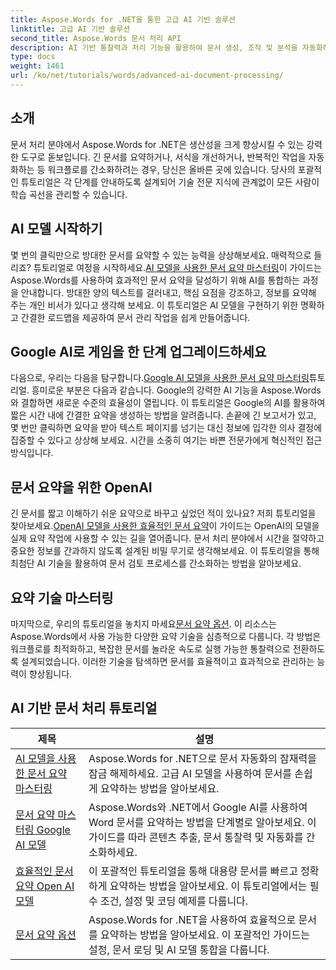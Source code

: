 ```yaml
---
title: Aspose.Words for .NET을 통한 고급 AI 기반 솔루션
linktitle: 고급 AI 기반 솔루션
second_title: Aspose.Words 문서 처리 API
description: AI 기반 통찰력과 처리 기능을 활용하여 문서 생성, 조작 및 분석을 자동화하는 단계별 방법을 알아보세요.
type: docs
weight: 1461
url: /ko/net/tutorials/words/advanced-ai-document-processing/
---
```

## 소개

문서 처리 분야에서 Aspose.Words for .NET은 생산성을 크게 향상시킬 수 있는 강력한 도구로 돋보입니다. 긴 문서를 요약하거나, 서식을 개선하거나, 반복적인 작업을 자동화하는 등 워크플로를 간소화하려는 경우, 당신은 올바른 곳에 있습니다. 당사의 포괄적인 튜토리얼은 각 단계를 안내하도록 설계되어 기술 전문 지식에 관계없이 모든 사람이 학습 곡선을 관리할 수 있습니다.

## AI 모델 시작하기

 몇 번의 클릭만으로 방대한 문서를 요약할 수 있는 능력을 상상해보세요. 매력적으로 들리죠? 튜토리얼로 여정을 시작하세요.[AI 모델을 사용한 문서 요약 마스터링](./mastering-document-summarization-ai-model/)이 가이드는 Aspose.Words를 사용하여 효과적인 문서 요약을 달성하기 위해 AI를 통합하는 과정을 안내합니다. 방대한 양의 텍스트를 걸러내고, 핵심 요점을 강조하고, 정보를 요약해 주는 개인 비서가 있다고 생각해 보세요. 이 튜토리얼은 AI 모델을 구현하기 위한 명확하고 간결한 로드맵을 제공하여 문서 관리 작업을 쉽게 만들어줍니다.

## Google AI로 게임을 한 단계 업그레이드하세요

 다음으로, 우리는 다음을 탐구합니다.[Google AI 모델을 사용한 문서 요약 마스터링](./mastering-document-summarization-google-ai-model/)튜토리얼. 흥미로운 부분은 다음과 같습니다. Google의 강력한 AI 기능을 Aspose.Words와 결합하면 새로운 수준의 효율성이 열립니다. 이 튜토리얼은 Google의 AI를 활용하여 짧은 시간 내에 간결한 요약을 생성하는 방법을 알려줍니다. 손끝에 긴 보고서가 있고, 몇 번만 클릭하면 요약을 받아 텍스트 페이지를 넘기는 대신 정보에 입각한 의사 결정에 집중할 수 있다고 상상해 보세요. 시간을 소중히 여기는 바쁜 전문가에게 혁신적인 접근 방식입니다.

## 문서 요약을 위한 OpenAI

 긴 문서를 짧고 이해하기 쉬운 요약으로 바꾸고 싶었던 적이 있나요? 저희 튜토리얼을 찾아보세요.[OpenAI 모델을 사용한 효율적인 문서 요약](./efficient-document-summarization-openai-model/)이 가이드는 OpenAI의 모델을 실제 요약 작업에 사용할 수 있는 길을 열어줍니다. 문서 처리 분야에서 시간을 절약하고 중요한 정보를 간과하지 않도록 설계된 비밀 무기로 생각해보세요. 이 튜토리얼을 통해 최첨단 AI 기술을 활용하여 문서 검토 프로세스를 간소화하는 방법을 알아보세요.

## 요약 기술 마스터링

 마지막으로, 우리의 튜토리얼을 놓치지 마세요[문서 요약 옵션](./summarize-documents-options/). 이 리소스는 Aspose.Words에서 사용 가능한 다양한 요약 기술을 심층적으로 다룹니다. 각 방법은 워크플로를 최적화하고, 복잡한 문서를 놀라운 속도로 실행 가능한 통찰력으로 전환하도록 설계되었습니다. 이러한 기술을 탐색하면 문서를 효율적이고 효과적으로 관리하는 능력이 향상됩니다.

 ## AI 기반 문서 처리 튜토리얼
| 제목 | 설명 |
| --- | --- |
| [AI 모델을 사용한 문서 요약 마스터링](./mastering-document-summarization-ai-model/) | Aspose.Words for .NET으로 문서 자동화의 잠재력을 잠금 해제하세요. 고급 AI 모델을 사용하여 문서를 손쉽게 요약하는 방법을 알아보세요. |
| [문서 요약 마스터링 Google AI 모델](./mastering-document-summarization-google-ai-model/) | Aspose.Words와 .NET에서 Google AI를 사용하여 Word 문서를 요약하는 방법을 단계별로 알아보세요. 이 가이드를 따라 콘텐츠 추출, 문서 통찰력 및 자동화를 간소화하세요. |
| [효율적인 문서 요약 Open AI 모델](./efficient-document-summarization-openai-model/) | 이 포괄적인 튜토리얼을 통해 대용량 문서를 빠르고 정확하게 요약하는 방법을 알아보세요. 이 튜토리얼에서는 필수 조건, 설정 및 코딩 예제를 다룹니다. |
| [문서 요약 옵션](./summarize-documents-options/) | Aspose.Words for .NET을 사용하여 효율적으로 문서를 요약하는 방법을 알아보세요. 이 포괄적인 가이드는 설정, 문서 로딩 및 AI 모델 통합을 다룹니다. |